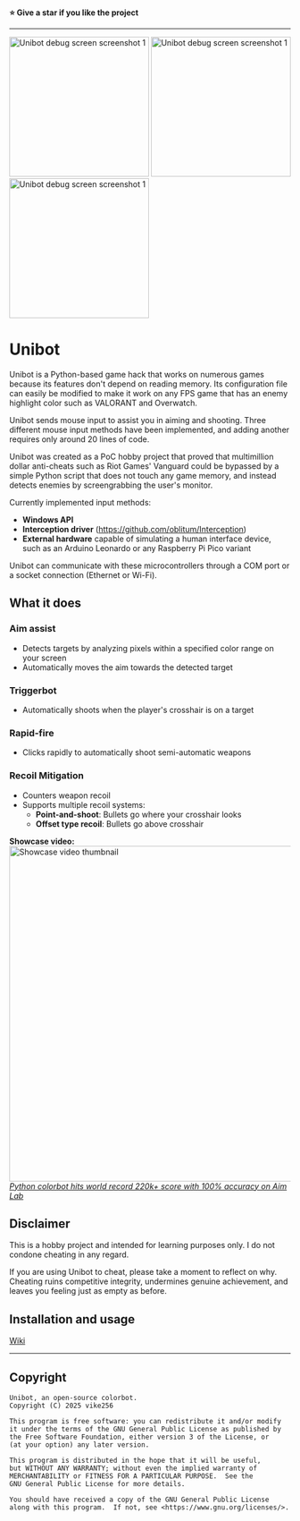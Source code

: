 **⭐ Give a star if you like the project**  

---


<img src=https://camo.githubusercontent.com/f0a555e5795f0ea3b832115724b0b4c19570171c10c6e5a01cdfcfd20db857e3/68747470733a2f2f692e696d6775722e636f6d2f5276354e55556b2e706e67 alt="Unibot debug screen screenshot 1" height=250px width=auto> <img src=https://camo.githubusercontent.com/57e18d9b3cb360d0dce7267eeb0c860573b595e7cd530179c7dda56186122fcb/68747470733a2f2f692e696d6775722e636f6d2f433365364e62322e706e67 alt="Unibot debug screen screenshot 1" height=250px width=auto> <img src=https://camo.githubusercontent.com/1bf6025c2892bcaa72e12ef11eb0a4b9186fc7b8dcf201499a25f59ba2bbf984/68747470733a2f2f692e696d6775722e636f6d2f354550714349342e706e67 alt="Unibot debug screen screenshot 1" height=250px width=auto> 

# Unibot

Unibot is a Python-based game hack that works on numerous games because its features don't depend on reading memory. Its configuration file can easily be modified to make it work on any FPS game that has an enemy highlight color such as VALORANT and Overwatch.   

Unibot sends mouse input to assist you in aiming and shooting. Three different mouse input methods have been implemented, and adding another requires only around 20 lines of code.  

Unibot was created as a PoC hobby project that proved that multimillion dollar anti-cheats such as Riot Games' Vanguard could be bypassed by a simple Python script that does not touch any game memory, and instead detects enemies by screengrabbing the user's monitor. 

Currently implemented input methods:  
- **Windows API**  
- **Interception driver** (https://github.com/oblitum/Interception)  
- **External hardware** capable of simulating a human interface device, such as an Arduino Leonardo or any Raspberry Pi Pico variant

Unibot can communicate with these microcontrollers through a COM port or a socket connection (Ethernet or Wi-Fi).

## What it does

### Aim assist
- Detects targets by analyzing pixels within a specified color range on your screen
- Automatically moves the aim towards the detected target

### Triggerbot
- Automatically shoots when the player's crosshair is on a target

### Rapid-fire
- Clicks rapidly to automatically shoot semi-automatic weapons

### Recoil Mitigation
- Counters weapon recoil
- Supports multiple recoil systems:
  - **Point-and-shoot**: Bullets go where your crosshair looks
  - **Offset type recoil**: Bullets go above crosshair
  
**Showcase video:**  
<a href="https://youtube.com/watch?v=8LUBfXCIu6I" target=_blank><img src="https://i.imgur.com/tNO8ZMF.png" alt="Showcase video thumbnail" width="600"></a>    
[*Python colorbot hits world record 220k+ score with 100% accuracy on Aim Lab*](https://youtube.com/watch?v=8LUBfXCIu6I)

## Disclaimer
  
This is a hobby project and intended for learning purposes only. I do not condone cheating in any regard. 

If you are using Unibot to cheat, please take a moment to reflect on why. Cheating ruins competitive integrity, undermines genuine achievement, and leaves you feeling just as empty as before.

## Installation and usage
[Wiki](https://github.com/vike256/Unibot/wiki/Guide)  

---

## Copyright
```
Unibot, an open-source colorbot.
Copyright (C) 2025 vike256

This program is free software: you can redistribute it and/or modify
it under the terms of the GNU General Public License as published by
the Free Software Foundation, either version 3 of the License, or
(at your option) any later version.

This program is distributed in the hope that it will be useful,
but WITHOUT ANY WARRANTY; without even the implied warranty of
MERCHANTABILITY or FITNESS FOR A PARTICULAR PURPOSE.  See the
GNU General Public License for more details.

You should have received a copy of the GNU General Public License
along with this program.  If not, see <https://www.gnu.org/licenses/>.
```
